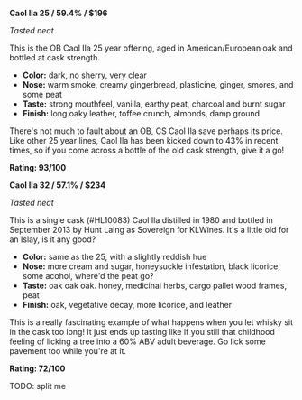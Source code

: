 **Caol Ila 25 / 59.4% / $196**

*Tasted neat*

This is the OB Caol Ila 25 year offering, aged in American/European oak and bottled at cask strength.

* **Color:** dark, no sherry, very clear
* **Nose:** warm smoke, creamy gingerbread, plasticine, ginger, smores, and some peat
* **Taste:** strong mouthfeel, vanilla, earthy peat, charcoal and burnt sugar
* **Finish:** long oaky leather, toffee crunch, almonds, damp ground

There's not much to fault about an OB, CS Caol Ila save perhaps its price.  Like other 25 year lines, Caol Ila has been kicked down to 43% in recent times, so if you come across a bottle of the old cask strength, give it a go!

**Rating: 93/100**

**Caol Ila 32 / 57.1% / $234**

*Tasted neat*

This is a single cask (#HL10083) Caol Ila distilled in 1980 and bottled in September 2013 by Hunt Laing as Sovereign for KLWines.  It's a little old for an Islay, is it any good?

* **Color:** same as the 25, with a slightly reddish hue
* **Nose:** more cream and sugar, honeysuckle infestation, black licorice, some acohol, where'd the peat go?
* **Taste:** oak oak oak.  honey, medicinal herbs, cargo pallet wood frames, peat
* **Finish:** oak, vegetative decay, more licorice, and leather

This is a really fascinating example of what happens when you let whisky sit in the cask too long!  It just ends up tasting like if you still that childhood feeling of licking a tree into a 60% ABV adult beverage.  Go lick some pavement too while you're at it.

**Rating: 72/100**

TODO: split me